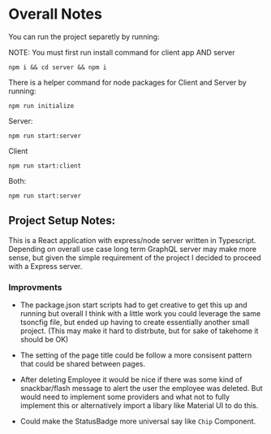 # Overall Notes 

You can run the project separetly by running:

NOTE:
You must first run install command for client app AND server
```nodejs 
npm i && cd server && npm i
```

There is a helper command for node packages for Client and Server by running:
```nodejs
npm run initialize
```

Server:
```nodejs
npm run start:server
```

Client
```nodejs
npm run start:client
```

Both:
```nodejs
npm run start:server
```

## Project Setup Notes: 
This is a React application with express/node server written in Typescript. Depending on overall use case long term GraphQL server may make more sense, but given the simple requirement of the project I decided to proceed with a Express server.

### Improvments
 - The package.json start scripts had to get creative to get this up and running but overall I think with a little work you could leverage the same tsoncfig file, but ended up having to create essentially another small project. (This may make it hard to distrbute, but for sake of takehome it should be OK)

 - The setting of the page title could be follow a more consisent pattern that could be shared between pages.

 - After deleting Employee it would be nice if there was some kind of snackbar/flash message to alert the user the employee was deleted. But would need to implement some providers and what not to fully implement this or alternatively import a libary like Material UI to do this.

 - Could make the StatusBadge more universal say like `Chip` Component.
